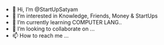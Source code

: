 - 👋 Hi, I’m @StartUpSatyam
- 👀 I’m interested in Knowledge, Friends, Money & StartUps
- 🌱 I’m currently learning COMPUTER LANG.. 
- 💞️ I’m looking to collaborate on ...
- 📫 How to reach me ...

<!---
StartUpSatyam/StartUpSatyam is a ✨ special ✨ repository because its `README.md` (this file) appears on your GitHub profile.
You can click the Preview link to take a look at your changes.
--->
